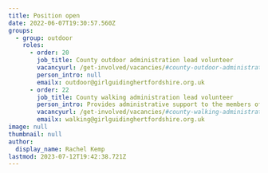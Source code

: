 ```yaml
---
title: Position open
date: 2022-06-07T19:30:57.560Z
groups:
  - group: outdoor
    roles:
      - order: 20
        job_title: County outdoor administration lead volunteer
        vacancyurl: /get-involved/vacancies/#county-outdoor-administration-lead-volunteer
        person_intro: null
        emailx: outdoor@girlguidinghertfordshire.org.uk
      - order: 22
        job_title: County walking administration lead volunteer
        person_intro: Provides administrative support to the members of the county walking team
        vacancyurl: /get-involved/vacancies/#county-walking-administration-lead-volunteer
        emailx: walking@girlguidinghertfordshire.org.uk
image: null
thumbnail: null
author:
  display_name: Rachel Kemp
lastmod: 2023-07-12T19:42:38.721Z
---
```

